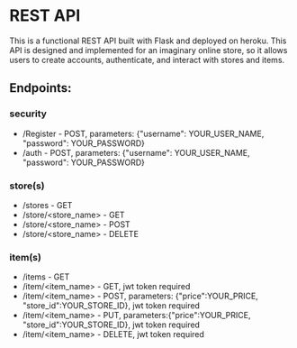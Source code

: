 # REST API
This is a functional REST API built with Flask and deployed on heroku. This API is designed and implemented for an imaginary online store, so it allows users to create accounts, authenticate, and interact with stores and items. 

## Endpoints:
### security
- /Register - POST, parameters: {"username": YOUR_USER_NAME, "password": YOUR_PASSWORD}
- /auth - POST, parameters: {"username": YOUR_USER_NAME, "password": YOUR_PASSWORD}

### store(s)
- /stores - GET 
- /store/<store_name> - GET
- /store/<store_name> - POST
- /store/<store_name> - DELETE

### item(s)
- /items - GET 
- /item/<item_name> - GET, jwt token required 
- /item/<item_name> - POST, parameters: {"price":YOUR_PRICE, "store_id":YOUR_STORE_ID}, jwt token required 
- /item/<item_name> - PUT, parameters:{"price":YOUR_PRICE, "store_id":YOUR_STORE_ID}, jwt token required 
- /item/<item_name> - DELETE, jwt token required 

